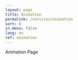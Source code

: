 ```yaml
---
layout: page
title: Animation
permalink: /services/animation
sort: 0
in_menu: false
lang: en
ref: animation
---
```


Animation Page
